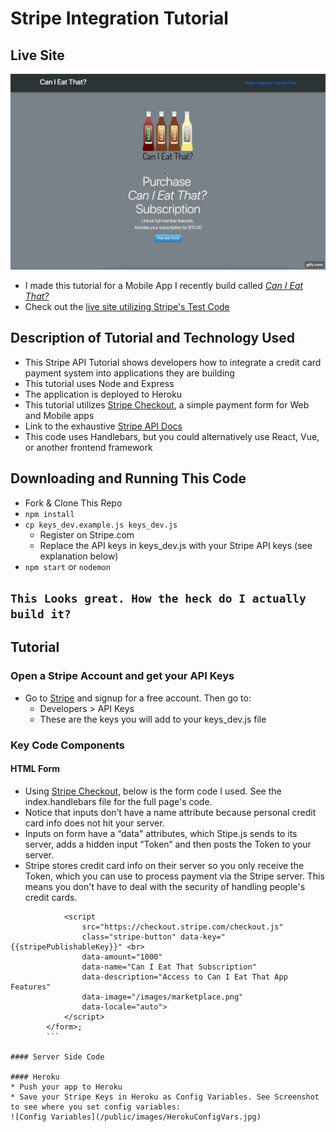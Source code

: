# Stripe Integration Tutorial

## Live Site

![Live Site Demo Code](https://github.com/BryanLong14/Stripe-Tutorial/blob/master/public/images/Tutorial.gif)

* I made this tutorial for a Mobile App I recently build called [_Can I Eat That?_](https://github.com/BryanLong14/Can-I-Eat-That-Frontend-Capstone-Project)
* Check out the [live site utilizing Stripe's Test Code](https://quiet-coast-55853.herokuapp.com/)

## Description of Tutorial and Technology Used

* This Stripe API Tutorial shows developers how to integrate a credit card payment system into applications they are building
* This tutorial uses Node and Express
* The application is deployed to Heroku
* This tutorial utilizes [Stripe Checkout](https://stripe.com/checkout), a simple payment form for Web and Mobile apps
* Link to the exhaustive [Stripe API Docs](https://stripe.com/docs/api)
* This code uses Handlebars, but you could alternatively use React, Vue, or another frontend framework

## Downloading and Running This Code

* Fork & Clone This Repo
* `npm install`
* `cp keys_dev.example.js keys_dev.js`
  * Register on Stripe.com
  * Replace the API keys in keys_dev.js with your Stripe API keys (see explanation below)
* `npm start` or `nodemon`

## `This Looks great. How the heck do I actually build it?`

## Tutorial

### Open a Stripe Account and get your API Keys

* Go to [Stripe](https://stripe.com/) and signup for a free account. Then go to:
  * Developers > API Keys
  * These are the keys you will add to your keys_dev.js file

### Key Code Components

#### HTML Form

* Using [Stripe Checkout](https://stripe.com/checkout), below is the form code I used. See the index.handlebars file for the full page's code.
* Notice that inputs don’t have a name attribute because personal credit card info does not hit your server.
* Inputs on form have a “data" attributes, which Stipe.js sends to its server, adds a hidden input “Token” and then posts the Token to your server.
* Stripe stores credit card info on their server so you only receive the Token, which you can use to process payment via the Stripe server. This means you don't have to deal with the security of handling people's credit cards.

````<form action="/charge" method="POST">
            <script
                src="https://checkout.stripe.com/checkout.js"
                class="stripe-button" data-key="{{stripePublishableKey}}" <br>
                data-amount="1000"
                data-name="Can I Eat That Subscription"
                data-description="Access to Can I Eat That App Features"
                data-image="/images/marketplace.png"
                data-locale="auto">
            </script>
        </form>;
        ```

#### Server Side Code

#### Heroku
* Push your app to Heroku
* Save your Stripe Keys in Heroku as Config Variables. See Screenshot to see where you set config variables:
![Config Variables](/public/images/HerokuConfigVars.jpg)
````
